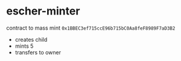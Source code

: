 # escher-minter

contract to mass mint `0x1BBEC3ef715ccE96b715bC0Aa8feF8989F7aD3B2`
- creates child
- mints 5
- transfers to owner

